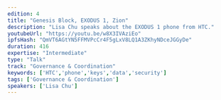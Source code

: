 ```yaml
---
edition: 4
title: "Genesis Block, EXODUS 1, Zion"
description: "Lisa Chu speaks about the EXODUS 1 phone from HTC."
youtubeUrl: "https://youtu.be/w8X3IVAziEo"
ipfsHash: "QmVT6AGtYN5FFMVPcCr4F5gLxV8LQ1A3ZKhyNDceJGGyDe"
duration: 416
expertise: "Intermediate"
type: "Talk"
track: "Governance & Coordination"
keywords: ['HTC','phone','keys','data','security']
tags: ['Governance & Coordination']
speakers: ['Lisa Chu']
---
```

